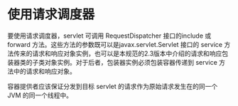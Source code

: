 使用请求调度器
====

要使用请求调度器，servlet 可调用 RequestDispatcher 接口的include 或 forward 方法。这些方法的参数既可以是javax.servlet.Servlet 接口的 service 方法传来的请求和响应对象实例，也可以是本规范的2.3版本中介绍的请求和响应包装器类的子类对象实例。对于后者，包装器实例必须包装容器传递到 service 方法中的请求和响应对象。

容器提供者应该保证分发到目标 servlet 的请求作为原始请求发生在的同一个 JVM 的同一个线程中。